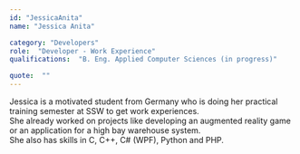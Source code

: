 ```yaml
---
id: "JessicaAnita"
name: "Jessica Anita"

category: "Developers"
role:  "Developer - Work Experience"
qualifications:  "B. Eng. Applied Computer Sciences (in progress)"

quote:  ""
---
```


Jessica is a motivated student from Germany who is doing her practical training semester at SSW to get work experiences.  
She already worked on projects like developing an augmented reality game or an application for a high bay warehouse system.  
She also has skills in C, C++, C# (WPF), Python and PHP.  